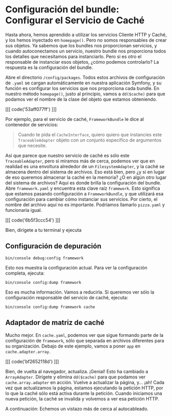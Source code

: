 # Configuración del bundle: Configurar el Servicio de Caché

Hasta ahora, hemos aprendido a utilizar los servicios Cliente HTTP y Caché, y los hemos inyectado en `homepage()`. Pero no somos responsables de crear sus objetos. Ya sabemos que los bundles nos proporcionan servicios, y cuando autoconectamos un servicio, nuestro bundle nos proporciona todos los detalles que necesitamos para instanciarlo. Pero si es otro el responsable de instanciar esos objetos, ¿cómo podemos controlarlo? La respuesta es la configuración del bundle.

Abre el directorio `/config/packages`. Todos estos archivos de configuración de `.yaml` se cargan automáticamente en nuestra aplicación Symfony, y su función es configurar los servicios que nos proporciona cada bundle. En nuestro método `homepage()`, justo al principio, vamos a `dd($cache)` para que podamos ver el nombre de la clase del objeto que estamos obteniendo. 

[[[ code('53aff077ff') ]]]

Por ejemplo, para el servicio de caché, `FrameworkBundle` le dice al contenedor de servicios:

> Cuando te pida el `CacheInterface`, quiero
> quiero que instancies este `TraceableAdapter`
> objeto con un conjunto específico de argumentos que necesite.

Así que parece que nuestro servicio de caché es sólo este `TraceableAdapter`, pero si miramos más de cerca, podemos ver que en realidad es una envoltura alrededor de un `FilesystemAdapter`, y la caché se almacena dentro del sistema de archivos. Eso está bien, pero ¿y si en lugar de eso queremos almacenar la caché en la memoria? ¿O en algún otro lugar del sistema de archivos? Aquí es donde brilla la configuración del bundle. Abre `framework.yaml` y encuentra esta clave raíz `framework`. Esto significa que estamos pasando configuración a `FrameworkBundle`, y que utilizará esa configuración para cambiar cómo instanciar sus servicios. Por cierto, el nombre del archivo aquí no es importante. Podríamos llamarlo `pizza.yaml` y funcionaría igual.

[[[ code('6b5f3ccc54') ]]]

Bien, dirígete a tu terminal y ejecuta

## Configuración de depuración

```terminal
bin/console debug:config framework
```

Esto nos muestra la configuración actual. Para ver la configuración completa, ejecuta:

```terminal
bin/console config:dump framework
```

Eso es mucha información. Vamos a reducirla. Si queremos ver sólo la configuración responsable del servicio de caché, ejecuta:

```terminal
bin/console config:dump framework cache
```

## Adaptador de matriz de caché

Mucho mejor. En `cache.yaml`, podemos ver que sigue formando parte de la configuración de `framework`, sólo que separada en archivos diferentes para su organización. Debajo de este ejemplo, vamos a poner `app` en `cache.adapter.array`.

[[[ code('bf2652118d') ]]]

Bien, de vuelta al navegador, actualiza. ¡Genial! Esto ha cambiado a `ArrayAdapter`. Dirígete y elimina `dd($cache)` para que podamos ver `cache.array.adapter` en acción. Vuelve a actualizar la página, y... ¡ah! Cada vez que actualizamos la página, estamos ejecutando la petición HTTP, por lo que la caché sólo está activa durante la petición. Cuando iniciamos una nueva petición, la caché se invalida y volvemos a ver esa petición HTTP.

A continuación: Echemos un vistazo más de cerca al autocableado.
